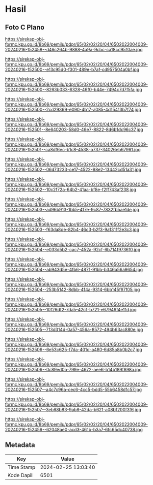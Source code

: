 # Hasil

## Foto C Plano

https://sirekap-obj-formc.kpu.go.id/8b69/pemilu/pdpr/65/02/02/20/04/6502022004009-20240216-152458--d46c264b-9888-4a9a-9cbc-ca18cc9510ae.jpg

https://sirekap-obj-formc.kpu.go.id/8b69/pemilu/pdpr/65/02/02/20/04/6502022004009-20240216-152500--e13c95d0-f301-489e-b7af-cd957504a0bf.jpg

https://sirekap-obj-formc.kpu.go.id/8b69/pemilu/pdpr/65/02/02/20/04/6502022004009-20240216-152500--8263b033-6328-46f0-b44e-7494c7d7f5fa.jpg

https://sirekap-obj-formc.kpu.go.id/8b69/pemilu/pdpr/65/02/02/20/04/6502022004009-20240216-152500--2cd29369-e090-4b17-a085-4d15413b7f74.jpg

https://sirekap-obj-formc.kpu.go.id/8b69/pemilu/pdpr/65/02/02/20/04/6502022004009-20240216-152501--8e640203-58d0-46e7-8822-8d6b1dc96c37.jpg

https://sirekap-obj-formc.kpu.go.id/8b69/pemilu/pdpr/65/02/02/20/04/6502022004009-20240216-152501--ca8df6ec-b1c8-4538-a737-34026eb67961.jpg

https://sirekap-obj-formc.kpu.go.id/8b69/pemilu/pdpr/65/02/02/20/04/6502022004009-20240216-152502--06d73233-ce17-4522-98e2-13442cd51a31.jpg

https://sirekap-obj-formc.kpu.go.id/8b69/pemilu/pdpr/65/02/02/20/04/6502022004009-20240216-152502--10c2f72a-64b2-41aa-bf8e-f2ff743af238.jpg

https://sirekap-obj-formc.kpu.go.id/8b69/pemilu/pdpr/65/02/02/20/04/6502022004009-20240216-152503--ad96b913-1bb5-417e-9c87-7832fb5ae1de.jpg

https://sirekap-obj-formc.kpu.go.id/8b69/pemilu/pdpr/65/02/02/20/04/6502022004009-20240216-152503--f63da8de-82b4-46c3-b2f3-9a1311f2e3c3.jpg

https://sirekap-obj-formc.kpu.go.id/8b69/pemilu/pdpr/65/02/02/20/04/6502022004009-20240216-152504--e033d5b2-cac7-452a-92cf-6b714f9736f0.jpg

https://sirekap-obj-formc.kpu.go.id/8b69/pemilu/pdpr/65/02/02/20/04/6502022004009-20240216-152504--ab943d5e-4fb6-4871-91bb-b346a56a9654.jpg

https://sirekap-obj-formc.kpu.go.id/8b69/pemilu/pdpr/65/02/02/20/04/6502022004009-20240216-152504--253b5142-8dbb-414a-9314-6bb145f97f05.jpg

https://sirekap-obj-formc.kpu.go.id/8b69/pemilu/pdpr/65/02/02/20/04/6502022004009-20240216-152505--10f26df2-7da5-42c1-b721-e67949f4e11d.jpg

https://sirekap-obj-formc.kpu.go.id/8b69/pemilu/pdpr/65/02/02/20/04/6502022004009-20240216-152505--713d314d-0a57-456a-8572-494b63ac880e.jpg

https://sirekap-obj-formc.kpu.go.id/8b69/pemilu/pdpr/65/02/02/20/04/6502022004009-20240216-152506--6e53c625-f7da-401d-a480-6d85a8b0b2c7.jpg

https://sirekap-obj-formc.kpu.go.id/8b69/pemilu/pdpr/65/02/02/20/04/6502022004009-20240216-152506--0c89ed0a-799e-4672-aee6-b14b189f898a.jpg

https://sirekap-obj-formc.kpu.go.id/8b69/pemilu/pdpr/65/02/02/20/04/6502022004009-20240216-152507--a4c7c96a-cec6-4cc5-bdd5-55b6458d1c57.jpg

https://sirekap-obj-formc.kpu.go.id/8b69/pemilu/pdpr/65/02/02/20/04/6502022004009-20240216-152507--3eb68b83-9ab8-42da-b621-a08b1200f3f6.jpg

https://sirekap-obj-formc.kpu.go.id/8b69/pemilu/pdpr/65/02/02/20/04/6502022004009-20240216-152459--62048ae0-acd3-461b-b3a7-6fc65dc40738.jpg


## Metadata

| Key        | Value               |
| ---------- | ------------------- |
| Time Stamp | 2024-02-25 13:03:40 |
| Kode Dapil | 6501                |



